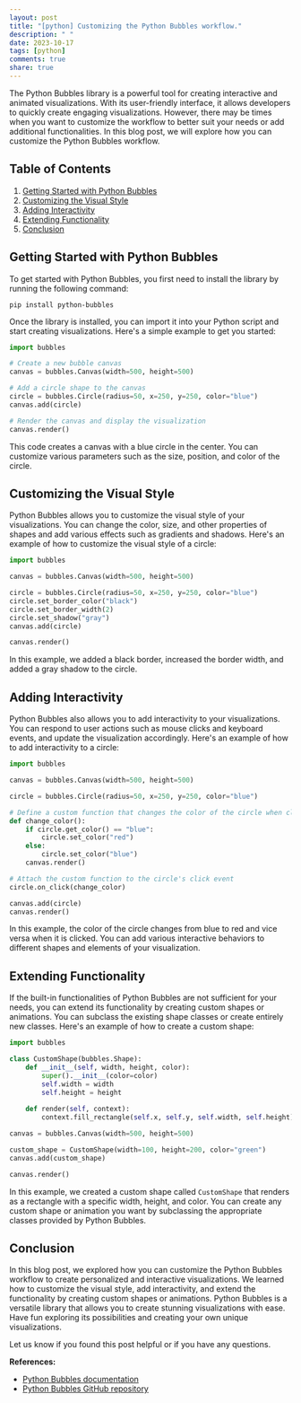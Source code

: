 ```yaml
---
layout: post
title: "[python] Customizing the Python Bubbles workflow."
description: " "
date: 2023-10-17
tags: [python]
comments: true
share: true
---
```


The Python Bubbles library is a powerful tool for creating interactive and animated visualizations. With its user-friendly interface, it allows developers to quickly create engaging visualizations. However, there may be times when you want to customize the workflow to better suit your needs or add additional functionalities. In this blog post, we will explore how you can customize the Python Bubbles workflow.

## Table of Contents
1. [Getting Started with Python Bubbles](#getting-started)
2. [Customizing the Visual Style](#customizing-visual-style)
3. [Adding Interactivity](#adding-interactivity)
4. [Extending Functionality](#extending-functionality)
5. [Conclusion](#conclusion)

## Getting Started with Python Bubbles
<a name="getting-started"></a>

To get started with Python Bubbles, you first need to install the library by running the following command:

```shell
pip install python-bubbles
```

Once the library is installed, you can import it into your Python script and start creating visualizations. Here's a simple example to get you started:

```python
import bubbles

# Create a new bubble canvas
canvas = bubbles.Canvas(width=500, height=500)

# Add a circle shape to the canvas
circle = bubbles.Circle(radius=50, x=250, y=250, color="blue")
canvas.add(circle)

# Render the canvas and display the visualization
canvas.render()
```

This code creates a canvas with a blue circle in the center. You can customize various parameters such as the size, position, and color of the circle.

## Customizing the Visual Style
<a name="customizing-visual-style"></a>

Python Bubbles allows you to customize the visual style of your visualizations. You can change the color, size, and other properties of shapes and add various effects such as gradients and shadows. Here's an example of how to customize the visual style of a circle:

```python
import bubbles

canvas = bubbles.Canvas(width=500, height=500)

circle = bubbles.Circle(radius=50, x=250, y=250, color="blue")
circle.set_border_color("black")
circle.set_border_width(2)
circle.set_shadow("gray")
canvas.add(circle)

canvas.render()
```

In this example, we added a black border, increased the border width, and added a gray shadow to the circle.

## Adding Interactivity
<a name="adding-interactivity"></a>

Python Bubbles also allows you to add interactivity to your visualizations. You can respond to user actions such as mouse clicks and keyboard events, and update the visualization accordingly. Here's an example of how to add interactivity to a circle:

```python
import bubbles

canvas = bubbles.Canvas(width=500, height=500)

circle = bubbles.Circle(radius=50, x=250, y=250, color="blue")

# Define a custom function that changes the color of the circle when clicked
def change_color():
    if circle.get_color() == "blue":
        circle.set_color("red")
    else:
        circle.set_color("blue")
    canvas.render()

# Attach the custom function to the circle's click event
circle.on_click(change_color)

canvas.add(circle)
canvas.render()
```

In this example, the color of the circle changes from blue to red and vice versa when it is clicked. You can add various interactive behaviors to different shapes and elements of your visualization.

## Extending Functionality
<a name="extending-functionality"></a>

If the built-in functionalities of Python Bubbles are not sufficient for your needs, you can extend its functionality by creating custom shapes or animations. You can subclass the existing shape classes or create entirely new classes. Here's an example of how to create a custom shape:

```python
import bubbles

class CustomShape(bubbles.Shape):
    def __init__(self, width, height, color):
        super().__init__(color=color)
        self.width = width
        self.height = height
    
    def render(self, context):
        context.fill_rectangle(self.x, self.y, self.width, self.height)

canvas = bubbles.Canvas(width=500, height=500)

custom_shape = CustomShape(width=100, height=200, color="green")
canvas.add(custom_shape)

canvas.render()
```

In this example, we created a custom shape called `CustomShape` that renders as a rectangle with a specific width, height, and color. You can create any custom shape or animation you want by subclassing the appropriate classes provided by Python Bubbles.

## Conclusion
<a name="conclusion"></a>

In this blog post, we explored how you can customize the Python Bubbles workflow to create personalized and interactive visualizations. We learned how to customize the visual style, add interactivity, and extend the functionality by creating custom shapes or animations. Python Bubbles is a versatile library that allows you to create stunning visualizations with ease. Have fun exploring its possibilities and creating your own unique visualizations. 

Let us know if you found this post helpful or if you have any questions. 

**References:**
- [Python Bubbles documentation](https://python-bubbles.readthedocs.io/)
- [Python Bubbles GitHub repository](https://github.com/python-bubbles/python-bubbles)